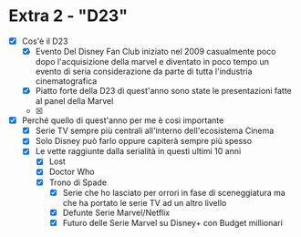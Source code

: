 # Extra 2 - "D23"

- [x] Cos'è il D23
  - [x] Evento Del Disney Fan Club iniziato nel 2009 casualmente poco dopo l'acquisizione della marvel e diventato in poco tempo un evento di seria considerazione da parte di tutta l'industria cinematografica
  - [x] Piatto forte della D23 di quest'anno sono state le presentazioni fatte al panel della Marvel
  - [x] 
- [x] Perché quello di quest'anno per me è così importante
  - [x] Serie TV sempre più centrali all'interno dell'ecosistema Cinema
  - [x] Solo Disney può farlo oppure capiterà sempre più spesso
  - [x] Le vette raggiunte dalla serialità in questi ultimi 10 anni
    - [x] Lost
    - [x] Doctor Who
    - [x] Trono di Spade
      - [x] Serie che ho lasciato per orrori in fase di sceneggiatura ma che ha portato le serie TV ad un altro livello
      - [x] Defunte Serie Marvel/Netflix
      - [x] Futuro delle Serie Marvel su Disney+ con Budget millionari